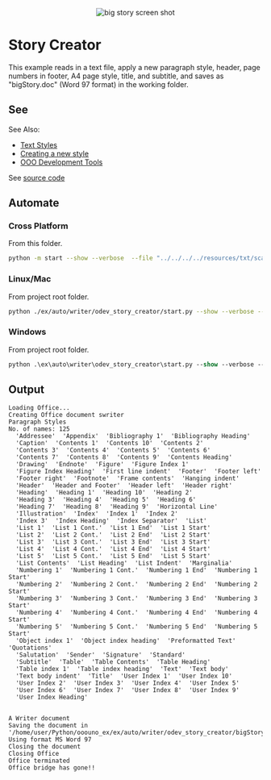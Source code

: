
<p align="center">
<img src="https://user-images.githubusercontent.com/4193389/184557139-c11d846b-d0c7-417e-ba86-9ed851552f7b.png" alt="big story screen shot"/>
</p>

# Story Creator

This example reads in a text file, apply a new paragraph style, header, page
numbers in footer, A4 page style, title, and subtitle, and saves as "bigStory.doc" (Word 97 format)
in the working folder.

## See

See Also:

- [Text Styles]
- [Creating a new style]
- [OOO Development Tools]

See [source code](./start.py)

## Automate

### Cross Platform

From this folder.

```sh
python -m start --show --verbose  --file "../../../../resources/txt/scandal.txt"
```

### Linux/Mac

From project root folder.

```sh
python ./ex/auto/writer/odev_story_creator/start.py --show --verbose --file "resources/txt/scandal.txt"
```

### Windows

From project root folder.

```ps
python .\ex\auto\writer\odev_story_creator\start.py --show --verbose --file "resources/txt/scandal.txt"
```

## Output

```text
Loading Office...
Creating Office document swriter
Paragraph Styles
No. of names: 125
  'Addressee'  'Appendix'  'Bibliography 1'  'Bibliography Heading'
  'Caption'  'Contents 1'  'Contents 10'  'Contents 2'
  'Contents 3'  'Contents 4'  'Contents 5'  'Contents 6'
  'Contents 7'  'Contents 8'  'Contents 9'  'Contents Heading'
  'Drawing'  'Endnote'  'Figure'  'Figure Index 1'
  'Figure Index Heading'  'First line indent'  'Footer'  'Footer left'
  'Footer right'  'Footnote'  'Frame contents'  'Hanging indent'
  'Header'  'Header and Footer'  'Header left'  'Header right'
  'Heading'  'Heading 1'  'Heading 10'  'Heading 2'
  'Heading 3'  'Heading 4'  'Heading 5'  'Heading 6'
  'Heading 7'  'Heading 8'  'Heading 9'  'Horizontal Line'
  'Illustration'  'Index'  'Index 1'  'Index 2'
  'Index 3'  'Index Heading'  'Index Separator'  'List'
  'List 1'  'List 1 Cont.'  'List 1 End'  'List 1 Start'
  'List 2'  'List 2 Cont.'  'List 2 End'  'List 2 Start'
  'List 3'  'List 3 Cont.'  'List 3 End'  'List 3 Start'
  'List 4'  'List 4 Cont.'  'List 4 End'  'List 4 Start'
  'List 5'  'List 5 Cont.'  'List 5 End'  'List 5 Start'
  'List Contents'  'List Heading'  'List Indent'  'Marginalia'
  'Numbering 1'  'Numbering 1 Cont.'  'Numbering 1 End'  'Numbering 1 Start'
  'Numbering 2'  'Numbering 2 Cont.'  'Numbering 2 End'  'Numbering 2 Start'
  'Numbering 3'  'Numbering 3 Cont.'  'Numbering 3 End'  'Numbering 3 Start'
  'Numbering 4'  'Numbering 4 Cont.'  'Numbering 4 End'  'Numbering 4 Start'
  'Numbering 5'  'Numbering 5 Cont.'  'Numbering 5 End'  'Numbering 5 Start'
  'Object index 1'  'Object index heading'  'Preformatted Text'  'Quotations'
  'Salutation'  'Sender'  'Signature'  'Standard'
  'Subtitle'  'Table'  'Table Contents'  'Table Heading'
  'Table index 1'  'Table index heading'  'Text'  'Text body'
  'Text body indent'  'Title'  'User Index 1'  'User Index 10'
  'User Index 2'  'User Index 3'  'User Index 4'  'User Index 5'
  'User Index 6'  'User Index 7'  'User Index 8'  'User Index 9'
  'User Index Heading'


A Writer document
Saving the document in '/home/user/Python/ooouno_ex/ex/auto/writer/odev_story_creator/bigStory.doc'
Using format MS Word 97
Closing the document
Closing Office
Office terminated
Office bridge has gone!!
```

[Text Styles]: https://python-ooo-dev-tools.readthedocs.io/en/latest/odev/part2/chapter06.html
[Creating a new style]: https://python-ooo-dev-tools.readthedocs.io/en/latest/odev/part2/chapter06.html#creating-a-new-style
[OOO Development Tools]: https://python-ooo-dev-tools.readthedocs.io/en/latest/
